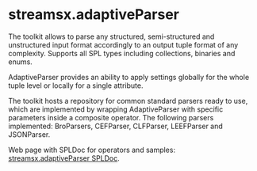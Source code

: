streamsx.adaptiveParser
=======================

The toolkit allows to parse any structured, semi-structured and unstructured input format accordingly to an output tuple format of any complexity. Supports all SPL types including collections, binaries and enums. 

AdaptiveParser provides an ability to apply settings globally for the whole tuple level or locally for a single attribute.

The toolkit hosts a repository for common standard parsers ready to use, which are implemented by wrapping AdaptiveParser with specific parameters inside a composite operator.
The following parsers implemented:
BroParsers, CEFParser, CLFParser, LEEFParser and JSONParser.


Web page with SPLDoc for operators and samples: [streamsx.adaptiveParser SPLDoc](http://ibmstreams.github.io/streamsx.adaptiveParser).
